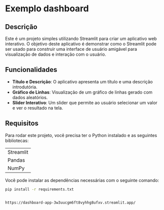 # Exemplo dashboard

## Descrição
Este é um projeto simples utilizando Streamlit para criar um aplicativo web interativo. O objetivo deste aplicativo é demonstrar como o Streamlit pode ser usado para construir uma interface de usuário amigável para visualização de dados e interação com o usuário.

## Funcionalidades
- **Título e Descrição**: O aplicativo apresenta um título e uma descrição introdutória.
- **Gráfico de Linhas**: Visualização de um gráfico de linhas gerado com dados aleatórios.
- **Slider Interativo**: Um slider que permite ao usuário selecionar um valor e ver o resultado na tela.

## Requisitos
Para rodar este projeto, você precisa ter o Python instalado e as seguintes bibliotecas:
<table>
  <tr>
    <td>Streamlit</td>
  </tr>
  <tr>
    <td>Pandas</td>
  </tr>
  <tr>
    <td>NumPy</td>
  </tr>
</table>




Você pode instalar as dependências necessárias com o seguinte comando:
```bash
pip install -r requirements.txt


https://dashboard-app-3w3uucgm6ft8vyhhg8ufxv.streamlit.app/

